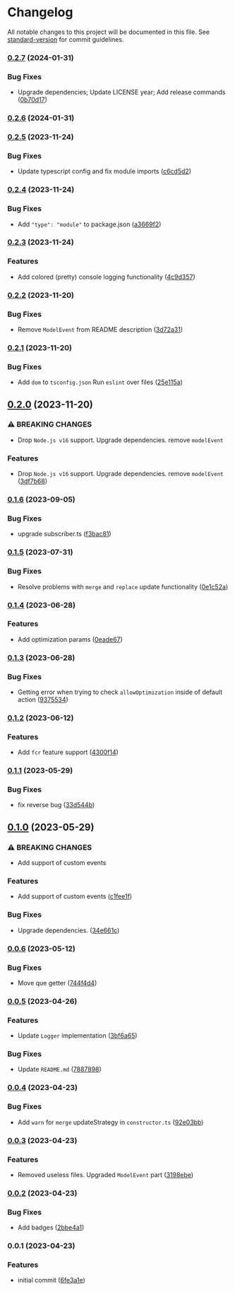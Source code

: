 # Changelog

All notable changes to this project will be documented in this file. See [standard-version](https://github.com/conventional-changelog/standard-version) for commit guidelines.

### [0.2.7](https://github.com/elion-project/utils/compare/v0.2.6...v0.2.7) (2024-01-31)


### Bug Fixes

* Upgrade dependencies; Update LICENSE year; Add release commands ([0b70d17](https://github.com/elion-project/utils/commit/0b70d17570d5dcb56416837e5cc85940cdda7c30))

### [0.2.6](https://github.com/elion-project/utils/compare/v0.2.5...v0.2.6) (2024-01-31)

### [0.2.5](https://github.com/elion-project/utils/compare/v0.2.4...v0.2.5) (2023-11-24)


### Bug Fixes

* Update typescript config and fix module imports ([c6cd5d2](https://github.com/elion-project/utils/commit/c6cd5d241c8ff6cb307e9f531d8b8cd4c3849bc2))

### [0.2.4](https://github.com/elion-project/utils/compare/v0.2.3...v0.2.4) (2023-11-24)


### Bug Fixes

* Add `"type": "module"` to package.json ([a3669f2](https://github.com/elion-project/utils/commit/a3669f2f9b7172bcb59f9996066468760d72cf2a))

### [0.2.3](https://github.com/elion-project/utils/compare/v0.2.2...v0.2.3) (2023-11-24)


### Features

* Add colored (pretty) console logging functionality ([4c9d357](https://github.com/elion-project/utils/commit/4c9d357383d3c4c475c67c14bf511f1fc930789e))

### [0.2.2](https://github.com/elion-project/utils/compare/v0.2.1...v0.2.2) (2023-11-20)


### Bug Fixes

* Remove `ModelEvent` from README description ([3d72a31](https://github.com/elion-project/utils/commit/3d72a31cb4d5a0d421f251df12407e2d64446d17))

### [0.2.1](https://github.com/elion-project/utils/compare/v0.2.0...v0.2.1) (2023-11-20)


### Bug Fixes

* Add `dom` to `tsconfig.json` Run `eslint` over files ([25e115a](https://github.com/elion-project/utils/commit/25e115aa6a0d8ec256bd88c6601f162517c7b1db))

## [0.2.0](https://github.com/elion-project/utils/compare/v0.1.6...v0.2.0) (2023-11-20)


### ⚠ BREAKING CHANGES

* Drop `Node.js v16` support. Upgrade dependencies. remove `modelEvent`

### Features

* Drop `Node.js v16` support. Upgrade dependencies. remove `modelEvent` ([3df7b68](https://github.com/elion-project/utils/commit/3df7b68ce587427614723627c8e49b301372cd75))

### [0.1.6](https://github.com/elion-project/utils/compare/v0.1.5...v0.1.6) (2023-09-05)


### Bug Fixes

* upgrade subscriber.ts ([f3bac81](https://github.com/elion-project/utils/commit/f3bac81a146fe5dba4f941be2183fa8ce26c8a9c))

### [0.1.5](https://github.com/elion-project/utils/compare/v0.1.4...v0.1.5) (2023-07-31)


### Bug Fixes

* Resolve problems with `merge` and `replace` update functionality ([0e1c52a](https://github.com/elion-project/utils/commit/0e1c52ad66999fd3ec4036656a88f9bc246961d5))

### [0.1.4](https://github.com/elion-project/utils/compare/v0.1.3...v0.1.4) (2023-06-28)


### Features

* Add optimization params ([0eade67](https://github.com/elion-project/utils/commit/0eade6708fd550f938b0d7ad0d55d0f62080e917))

### [0.1.3](https://github.com/elion-project/utils/compare/v0.1.2...v0.1.3) (2023-06-28)


### Bug Fixes

* Getting error when trying to check `allowOptimization` inside of default action ([9375534](https://github.com/elion-project/utils/commit/9375534f0a69ae7b2d2e0be8289fa74042f5fb72))

### [0.1.2](https://github.com/elion-project/utils/compare/v0.1.1...v0.1.2) (2023-06-12)


### Features

* Add `fcr` feature support ([4300f14](https://github.com/elion-project/utils/commit/4300f142a2c8450806ce2b5ba05611d4e39aaa53))

### [0.1.1](https://github.com/elion-project/utils/compare/v0.1.0...v0.1.1) (2023-05-29)


### Bug Fixes

* fix reverse bug ([33d544b](https://github.com/elion-project/utils/commit/33d544bf36ad0129d0b49e5d10556d005784fbd4))

## [0.1.0](https://github.com/elion-project/utils/compare/v0.0.6...v0.1.0) (2023-05-29)


### ⚠ BREAKING CHANGES

* Add support of custom events

### Features

* Add support of custom events ([c1fee1f](https://github.com/elion-project/utils/commit/c1fee1faf5fed13ae0fdb38eccbcbbf92f8a8caa))


### Bug Fixes

* Upgrade dependencies. ([34e661c](https://github.com/elion-project/utils/commit/34e661c1180d1daa92a9d05daa1df5765bd3e37d))

### [0.0.6](https://github.com/elion-project/utils/compare/v0.0.5...v0.0.6) (2023-05-12)


### Bug Fixes

* Move que getter ([744f4d4](https://github.com/elion-project/utils/commit/744f4d408a52bb6d3909a93edc5965dc7c858158))

### [0.0.5](https://github.com/elion-project/utils/compare/v0.0.4...v0.0.5) (2023-04-26)


### Features

* Update `Logger` implementation ([3bf6a65](https://github.com/elion-project/utils/commit/3bf6a654d85630ea7d5502ac4177cbe0fb5517c3))


### Bug Fixes

* Update `README.md` ([7887898](https://github.com/elion-project/utils/commit/7887898b4f22a5b0ae789ad0fd88bbb78b0a2d72))

### [0.0.4](https://github.com/elion-project/utils/compare/v0.0.3...v0.0.4) (2023-04-23)


### Bug Fixes

* Add `warn` for `merge` updateStrategy in `constructor.ts` ([92e03bb](https://github.com/elion-project/utils/commit/92e03bb0a17ab1ea41ca04b5e42c2537c9379343))

### [0.0.3](https://github.com/elion-project/utils/compare/v0.0.2...v0.0.3) (2023-04-23)


### Features

* Removed useless files. Upgraded `ModelEvent` part ([3198ebe](https://github.com/elion-project/utils/commit/3198ebef4fdb1dd99036faa979625eb04a5b31a8))

### [0.0.2](https://github.com/elion-project/utils/compare/v0.0.1...v0.0.2) (2023-04-23)


### Bug Fixes

* Add badges ([2bbe4a1](https://github.com/elion-project/utils/commit/2bbe4a18909813849c60c4e2b060d20a624ce4a8))

### 0.0.1 (2023-04-23)


### Features

* initial commit ([6fe3a1e](https://github.com/elion-project/utils/commit/6fe3a1eed253cd89c3a6eb7223267023a4648034))
